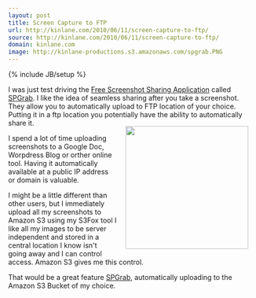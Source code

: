 ```yaml
---
layout: post
title: Screen Capture to FTP
url: http://kinlane.com/2010/06/11/screen-capture-to-ftp/
source: http://kinlane.com/2010/06/11/screen-capture-to-ftp/
domain: kinlane.com
image: http://kinlane-productions.s3.amazonaws.com/spgrab.PNG
---
```

{% include JB/setup %}<p>I was just test driving the <a href="http://www.spgrab.com/">Free Screenshot Sharing Application</a> called <a href="http://www.spgrab.com/">SPGrab</a>. I like the idea of seamless sharing after you take a screenshot. They allow you to automatically upload to FTP location of your choice. Putting it in a ftp location you potentially have the ability to automatically share it.<img class="alignnone" style="padding: 15px;" title="SPGrab Screencapture" src="http://kinlane-productions.s3.amazonaws.com/spgrab.PNG" alt="" width="250" align="right" /><p></p>
I spend a lot of time uploading screenshots to a Google Doc, Worpdress Blog or orther online tool. Having it automatically available at a public IP address or domain is valuable.<p></p>
I might be a little different than other users, but I immediately upload all my screenshots to Amazon S3 using my S3Fox tool I like all my images to be server independent and stored in a central location I know isn't going away and I can control access. Amazon S3 gives me this control.<p></p>
That would be a great feature <a href="http://www.spgrab.com/">SPGrab</a>, automatically uploading to the Amazon S3 Bucket of my choice.</p>
